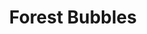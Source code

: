 ---
title: Forest Bubbles
developer: dynax
image: ForestBubbles.jpg
ios: https://itunes.apple.com/us/app/forest-bubbles/id697790522
android: https://play.google.com/store/apps/details?id=hedgehoggames.ForestBubbles
blackberry: http://appworld.blackberry.com/webstore/content/35439891/
---